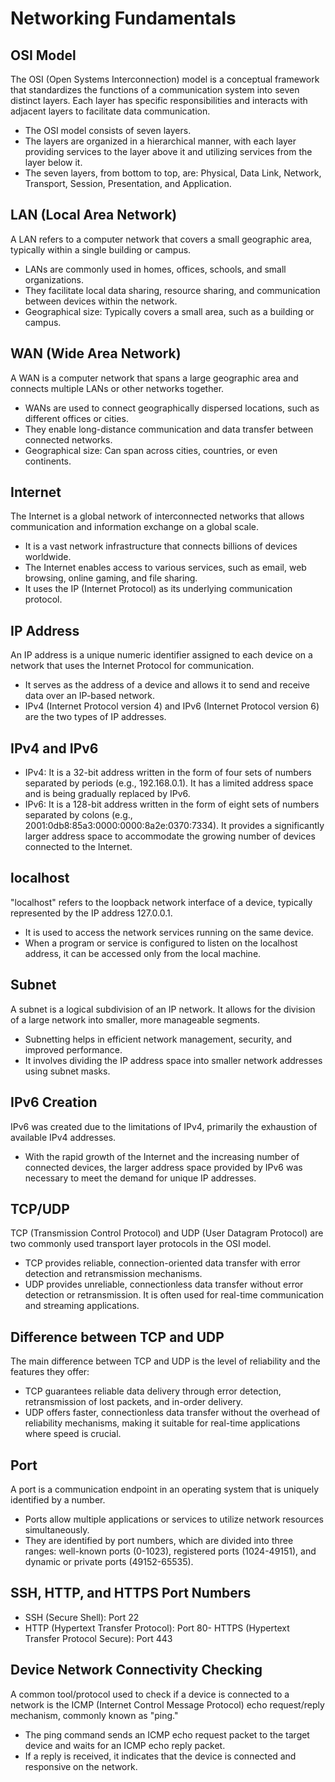 # Networking Fundamentals

## OSI Model
The OSI (Open Systems Interconnection) model is a conceptual framework that standardizes the functions of a communication system into seven distinct layers. Each layer has specific responsibilities and interacts with adjacent layers to facilitate data communication.

- The OSI model consists of seven layers.
- The layers are organized in a hierarchical manner, with each layer providing services to the layer above it and utilizing services from the layer below it.
- The seven layers, from bottom to top, are: Physical, Data Link, Network, Transport, Session, Presentation, and Application.

## LAN (Local Area Network)
A LAN refers to a computer network that covers a small geographic area, typically within a single building or campus.

- LANs are commonly used in homes, offices, schools, and small organizations.
- They facilitate local data sharing, resource sharing, and communication between devices within the network.
- Geographical size: Typically covers a small area, such as a building or campus.

## WAN (Wide Area Network)
A WAN is a computer network that spans a large geographic area and connects multiple LANs or other networks together.

- WANs are used to connect geographically dispersed locations, such as different offices or cities.
- They enable long-distance communication and data transfer between connected networks.
- Geographical size: Can span across cities, countries, or even continents.

## Internet
The Internet is a global network of interconnected networks that allows communication and information exchange on a global scale.

- It is a vast network infrastructure that connects billions of devices worldwide.
- The Internet enables access to various services, such as email, web browsing, online gaming, and file sharing.
- It uses the IP (Internet Protocol) as its underlying communication protocol.

## IP Address
An IP address is a unique numeric identifier assigned to each device on a network that uses the Internet Protocol for communication.

- It serves as the address of a device and allows it to send and receive data over an IP-based network.
- IPv4 (Internet Protocol version 4) and IPv6 (Internet Protocol version 6) are the two types of IP addresses.

## IPv4 and IPv6
- IPv4: It is a 32-bit address written in the form of four sets of numbers separated by periods (e.g., 192.168.0.1). It has a limited address space and is being gradually replaced by IPv6.
- IPv6: It is a 128-bit address written in the form of eight sets of numbers separated by colons (e.g., 2001:0db8:85a3:0000:0000:8a2e:0370:7334). It provides a significantly larger address space to accommodate the growing number of devices connected to the Internet.

## localhost
"localhost" refers to the loopback network interface of a device, typically represented by the IP address 127.0.0.1.

- It is used to access the network services running on the same device.
- When a program or service is configured to listen on the localhost address, it can be accessed only from the local machine.

## Subnet
A subnet is a logical subdivision of an IP network. It allows for the division of a large network into smaller, more manageable segments.

- Subnetting helps in efficient network management, security, and improved performance.
- It involves dividing the IP address space into smaller network addresses using subnet masks.

## IPv6 Creation
IPv6 was created due to the limitations of IPv4, primarily the exhaustion of available IPv4 addresses.

- With the rapid growth of the Internet and the increasing number of connected devices, the larger address space provided by IPv6 was necessary to meet the demand for unique IP addresses.

## TCP/UDP
TCP (Transmission Control Protocol) and UDP (User Datagram Protocol) are two commonly used transport layer protocols in the OSI model.

- TCP provides reliable, connection-oriented data transfer with error detection and retransmission mechanisms.
- UDP provides unreliable, connectionless data transfer without error detection or retransmission. It is often used for real-time communication and streaming applications.

## Difference between TCP and UDP
The main difference between TCP and UDP is the level of reliability and the features they offer:

- TCP guarantees reliable data delivery through error detection, retransmission of lost packets, and in-order delivery.
- UDP offers faster, connectionless data transfer without the overhead of reliability mechanisms, making it suitable for real-time applications where speed is crucial.

## Port
A port is a communication endpoint in an operating system that is uniquely identified by a number.

- Ports allow multiple applications or services to utilize network resources simultaneously.
- They are identified by port numbers, which are divided into three ranges: well-known ports (0-1023), registered ports (1024-49151), and dynamic or private ports (49152-65535).

## SSH, HTTP, and HTTPS Port Numbers
- SSH (Secure Shell): Port 22
- HTTP (Hypertext Transfer Protocol): Port 80- HTTPS (Hypertext Transfer Protocol Secure): Port 443

## Device Network Connectivity Checking
A common tool/protocol used to check if a device is connected to a network is the ICMP (Internet Control Message Protocol) echo request/reply mechanism, commonly known as "ping."

- The ping command sends an ICMP echo request packet to the target device and waits for an ICMP echo reply packet.
- If a reply is received, it indicates that the device is connected and responsive on the network.
